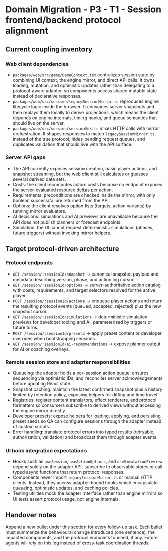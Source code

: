 # Domain Migration - P3 - T1 - Session frontend/backend protocol alignment

## Current coupling inventory

### Web client dependencies

- `packages/web/src/game/GameContext.tsx` centralizes session state by combining
  UI context, the engine mirror, and direct API calls. It owns loading,
  mutation, and optimistic updates rather than delegating to a protocol-aware
  adapter, so components access shared mutable state instead of declarative
  responses.
- `packages/web/src/session/legacySessionMirror.ts` reproduces engine lifecycle
  logic inside the browser. It consumes server snapshots and then replays them
  locally to derive projections, which means the client depends on engine
  internals, timing hooks, and queue semantics that should live on the server.
- `packages/web/src/session/sessionSdk.ts` mixes HTTP calls with mirror
  orchestration. It shapes responses to match `legacySessionMirror.ts` instead of
  the true protocol, hides pending request queues, and duplicates validation that
  should live with the API surface.

### Server API gaps

- The API currently exposes session creation, basic player actions, and
  snapshot streaming, but the web client still calculates or guesses several
  derived data sets.
- Costs: the client recomputes action costs because no endpoint exposes the
  server-evaluated resource deltas per action.
- Requirements: preconditions are checked inside the mirror, with only boolean
  success/failure returned from the API.
- Options: the client resolves option lists (targets, action variants) by
  running mirror evaluators.
- AI decisions: simulations and AI previews are unavailable because the API does
  not publish planners or forecast endpoints.
- Simulation: the UI cannot request deterministic simulations (phases, future
  triggers) without invoking mirror helpers.

## Target protocol-driven architecture

### Protocol endpoints

- `GET /session/:sessionId/snapshot` → canonical snapshot payload and metadata
  describing version, phase, and action log cursor.
- `GET /session/:sessionId/options` → server-authoritative action catalog with
  costs, requirements, and target selectors resolved for the active player.
- `POST /session/:sessionId/actions` → enqueue player actions and return the
  resulting protocol events (queued, accepted, rejected) plus the new snapshot
  cursor.
- `GET /session/:sessionId/simulations` → deterministic simulation previews for
  developer tooling and AI, parameterized by triggers or future turns.
- `POST /session/:sessionId/presets` → apply preset content or developer
  overrides when bootstrapping sessions.
- `GET /session/:sessionId/ai-recommendations` → expose planner output for AI or
  coaching overlays.

### Remote session store and adapter responsibilities

- Queueing: the adapter holds a per-session action queue, ensures sequencing via
  optimistic IDs, and reconciles server acknowledgements before updating React
  state.
- Snapshot caching: maintain the latest confirmed snapshot plus a history
  limited by retention policy, exposing helpers for diffing and time travel.
- Registries: register content translators, effect renderers, and protocol
  formatters so consumers subscribe to derived views without accessing the
  engine mirror directly.
- Developer presets: expose helpers for loading, applying, and persisting preset
  seeds so QA can configure sessions through the adapter instead of custom
  scripts.
- Error handling: translate protocol errors into typed results (retryable,
  authorization, validation) and broadcast them through adapter events.

### UI hook integration expectations

- Hooks such as `useSession`, `useActionOptions`, and `useSimulationPreview`
  depend solely on the adapter API: subscribe to observable stores or call typed
  async functions that return protocol responses.
- Components never import `legacySessionMirror.ts` or manual HTTP clients.
  Instead, they access adapter-bound hooks which encapsulate queueing,
  optimistic updates, and caching policies.
- Testing utilities mock the adapter interface rather than engine mirrors so UI
  tests assert protocol usage, not engine internals.

## Handover notes

Append a new bullet under this section for every follow-up task. Each bullet
must summarize the behavioural change introduced (one sentence), the impacted
components, and the protocol endpoints touched, if any. Future agents will rely
on this log instead of cross-task coordination threads.
